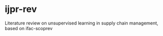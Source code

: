 # ijpr-rev
Literature review on unsupervised learning in supply chain management, based on ifac-scoprev
